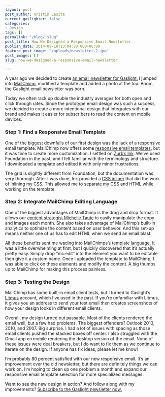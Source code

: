 ```yaml
---
layout: post
post_author: Kristin Lasita
current_gaslighter: false
categories:
- Design
tags: []
permalink: "/blog/:slug"
post_title: How We Designed a Responsive Email Newsletter
publish_date: 2014-09-10T13:04:00.000+00:00
feature_post_image: "/uploads/newsletter-2.jpg"
post_images: []
slug: how-we-designed-a-responsive-email-newsletter

---
```

A year ago we decided to create [an email newsletter for Gaslight.]( https://teamgaslight.com/newsletter) I jumped into [MailChimp](http://mailchimp.com/), modified a template and added a photo at the top. Boom, the Gaslight email newsletter was born.

Today we often rack up double the industry averages for both open and click through rates. Since the prototype email design was such a success, we decided to create a more intentional design that integrates with our brand and makes it easier for subscribers to read the content on mobile devices.

### Step 1: Find a Responsive Email Template
One of the biggest downfalls of our first design was the lack of a responsive email template. MailChimp now offers some [responsive email templates](http://templates.mailchimp.com/development/responsive-email/), but it was time to create more customization. I settled on [Zurb’s Ink](http://zurb.com/ink/). We’ve used Foundation in the past, and I felt familiar with the terminology and structure. I downloaded a template and edited it with only minor frustrations.

The grid is slightly different from Foundation, but the documentation was very thorough. After I was done, Ink provided a  [CSS inliner](http://zurb.com/ink/inliner.php) that did the work of inlining my CSS. This allowed me to separate my CSS and HTML while working on the template.

### Step 2: Integrate MailChimp Editing Language
One of the biggest advantages of MailChimp is the drag and drop format. It allows our [content strategist Michelle Taute](https://teamgaslight.com/people/michelle-taute) to easily manipulate the copy and images each month. She also takes advantage of MailChimp’s built-in analytics to optimize the content based on user behavior.
And this set-up means neither one of us has to edit HTML when we send an email blast.

All these benefits sent me wading into MailChimps’s [template language.](http://kb.mailchimp.com/templates/code/create-editable-content-areas-with-mailchimps-template-language) It was a little overwhelming at first, but I quickly discovered that it’s actually pretty easy. Simply drop “mc:edit” into the element you want to be editable then give it a custom name. Once I uploaded the template to MailChimp, I was able to click on these elements and modify the content. A big thumbs up to MailChimp for making this process painless.

### Step 3: Testing the Design
MailChimp has some built-in email client tests, but I turned to Gaslight’s [Litmus](http://litmus.com) account, which I’ve used in the past. If you’re unfamiliar with Litmus, it gives you an address to send your test email then creates screenshots of how your design looks in different email clients.

Overall, my design turned out passable. Most of the clients rendered the email well, but a few had problems. The biggest offenders? Outlook 2013, 2010, and 2007. Big surprise. I had a lot of issues with spacing as those email clients pushed the stacked boxes off center. I also struggled with the Gmail app on mobile rendering the desktop version of the email. None of these issues were deal breakers, but I do want to fix them as we continue to iterate on the design. If anyone has fix ideas, please let me know!

I’m probably 80 percent satisfied with our new responsive email. It’s an improvement over the old newsletter, but there are definitely things we can work on. I’m hoping to clean up one problem a month and expand our responsive email template selection for more specialized messages.

Want to see the new design in action? And follow along with my improvements? [Subscribe to the Gaslight newsletter now.](https://teamgaslight.com/newsletter)